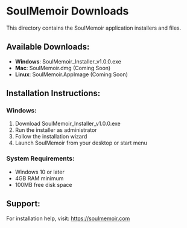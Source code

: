 # SoulMemoir Downloads

This directory contains the SoulMemoir application installers and files.

## Available Downloads:

- **Windows**: SoulMemoir_Installer_v1.0.0.exe
- **Mac**: SoulMemoir.dmg (Coming Soon)
- **Linux**: SoulMemoir.AppImage (Coming Soon)

## Installation Instructions:

### Windows:
1. Download SoulMemoir_Installer_v1.0.0.exe
2. Run the installer as administrator
3. Follow the installation wizard
4. Launch SoulMemoir from your desktop or start menu

### System Requirements:
- Windows 10 or later
- 4GB RAM minimum
- 100MB free disk space

## Support:
For installation help, visit: https://soulmemoir.com
